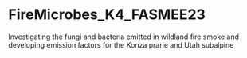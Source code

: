 # FireMicrobes_K4_FASMEE23
Investigating the fungi and bacteria emitted in wildland fire smoke and developing emission factors for the Konza prarie and Utah subalpine
